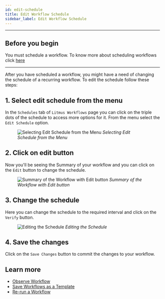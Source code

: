 ```yaml
---
id: edit-schedule
title: Edit Workflow Schedule
sidebar_label: Edit Workflow Schedule
---
```


---

## Before you begin

You must schedule a workflow. To know more about scheduling workflows click [here](schedule-workflow)

---

After you have scheduled a workflow, you might have a need of changing the schedule of a recurring workflow. To edit the schedule follow these steps:

## 1. Select edit schedule from the menu

In the `Schedules` tab of `Litmus Workflows` page you can click on the triple dots of the schedule to access more options for it. From the menu select the `Edit Schedule` option.

<figure>
<img src={require('../assets/user-guides/injecting-fault/edit-schedule/schedule-menu.png').default} alt="Selecting Edit Schedule from the Menu" />
<i>Selecting Edit Schedule from the Menu</i>
</figure>

## 2. Click on edit button

Now you'll be seeing the Summary of your workflow and you can click on the `Edit` button to change the schedule.

<figure>
<img src={require('../assets/user-guides/injecting-fault/edit-schedule/edit-schedule-page.png').default} alt="Summary of the Workflow with Edit button" />
<i>Summary of the Workflow with Edit button</i>
</figure>

## 3. Change the schedule

Here you can change the schedule to the required interval and click on the `Verify` button.

<figure>
<img src={require('../assets/user-guides/injecting-fault/edit-schedule/edit-schedule.png').default} alt="Editing the Schedule" />
<i>Editing the Schedule</i>
</figure>

## 4. Save the changes

Click on the `Save Changes` button to commit the changes to your workflow.

## Learn more

- [Observe Workflow](observe-workflow)
- [Save Workflows as a Template](save-as-template)
- [Re-run a Workflow](re-run-workflow)
